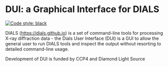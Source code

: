 # DUI: a Graphical Interface for DIALS
[![Code style: black](https://img.shields.io/badge/code%20style-black-000000.svg)](https://github.com/ambv/black)

DIALS (https://dials.github.io) is a set of command-line tools for
processing X-ray diffraction data - the Dials User Interface (DUI) is
a GUI to allow the general user to run DIALS tools and inspect the
output without resorting to detailed command-line usage.

Development of DUI is funded by CCP4 and Diamond Light Source
